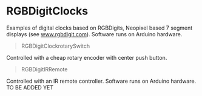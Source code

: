 # RGBDigitClocks
Examples of digital clocks based on RGBDigits, Neopixel based 7 segment displays (see www.rgbdigit.com). Software runs on Arduino hardware.
> RGBDigitClockrotarySwitch

Controlled with a cheap rotary encoder with center push button.

> RGBDigitIRRemote

Controlled with an IR remote controller. Software runs on Arduino hardware.
TO BE ADDED YET
